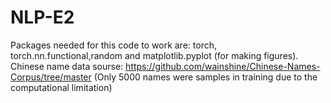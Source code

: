 # NLP-E2
Packages needed for this code to work are: torch, torch.nn.functional,random and matplotlib.pyplot (for making figures).
Chinese name data sourse: https://github.com/wainshine/Chinese-Names-Corpus/tree/master (Only 5000 names were samples in training due to the computational limitation)
